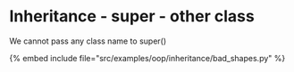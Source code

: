# Inheritance - super - other class



We cannot pass any class name to super()


{% embed include file="src/examples/oop/inheritance/bad_shapes.py" %}



